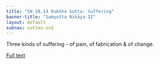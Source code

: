 ```yaml
---
title: "SN 38.14 Dukkha Sutta: Suffering"
banner-title: "Saṁyutta Nikāya II" 
layout: default 
subnav: suttas-sn2
---
```


Three kinds of suffering - of pain, of fabrication & of change.

[Full text](https://www.dhammatalks.org/suttas/SN/SN38_14.html)
